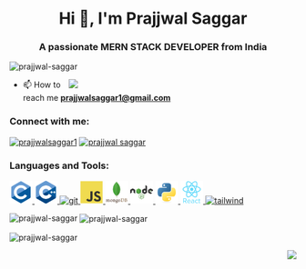 <h1 align="center">Hi 👋, I'm Prajjwal Saggar</h1>
<h3 align="center">A passionate MERN STACK DEVELOPER from India</h3>

<p align="left"> <img src="https://komarev.com/ghpvc/?username=prajjwal-saggar&label=Profile%20views&color=0e75b6&style=flat" alt="prajjwal-saggar" /> </p>

<img align="right" src="https://media.giphy.com/media/836HiJc7pgzy8iNXCn/giphy.gif" width="400"/>

- 📫 How to reach me **prajjwalsaggar1@gmail.com**

<h3 align="left">Connect with me:</h3>
<p align="left">
<a href="https://twitter.com/prajjwalsaggar1" target="blank"><img align="center" src="https://raw.githubusercontent.com/rahuldkjain/github-profile-readme-generator/master/src/images/icons/Social/twitter.svg" alt="prajjwalsaggar1" height="30" width="40" /></a>
<a href="https://linkedin.com/in/prajjwal saggar" target="blank"><img align="center" src="https://raw.githubusercontent.com/rahuldkjain/github-profile-readme-generator/master/src/images/icons/Social/linked-in-alt.svg" alt="prajjwal saggar" height="30" width="40" /></a>
</p>

<h3 align="left">Languages and Tools:</h3>
<p align="left"> 
<a href="https://www.cprogramming.com/" target="_blank" rel="noreferrer"> <img src="https://raw.githubusercontent.com/devicons/devicon/master/icons/c/c-original.svg" alt="c" width="40" height="40"/> </a> 
<a href="https://www.w3schools.com/cpp/" target="_blank" rel="noreferrer"> <img src="https://raw.githubusercontent.com/devicons/devicon/master/icons/cplusplus/cplusplus-original.svg" alt="cplusplus" width="40" height="40"/> </a> 
<a href="https://git-scm.com/" target="_blank" rel="noreferrer"> <img src="https://www.vectorlogo.zone/logos/git-scm/git-scm-icon.svg" alt="git" width="40" height="40"/> </a> 
<a href="https://developer.mozilla.org/en-US/docs/Web/JavaScript" target="_blank" rel="noreferrer"> <img src="https://raw.githubusercontent.com/devicons/devicon/master/icons/javascript/javascript-original.svg" alt="javascript" width="40" height="40"/> </a> 
<a href="https://www.mongodb.com/" target="_blank" rel="noreferrer"> <img src="https://raw.githubusercontent.com/devicons/devicon/master/icons/mongodb/mongodb-original-wordmark.svg" alt="mongodb" width="40" height="40"/> </a> 
<a href="https://nodejs.org" target="_blank" rel="noreferrer"> <img src="https://raw.githubusercontent.com/devicons/devicon/master/icons/nodejs/nodejs-original-wordmark.svg" alt="nodejs" width="40" height="40"/> </a> 
<a href="https://www.python.org" target="_blank" rel="noreferrer"> <img src="https://raw.githubusercontent.com/devicons/devicon/master/icons/python/python-original.svg" alt="python" width="40" height="40"/> </a> 
<a href="https://reactjs.org/" target="_blank" rel="noreferrer"> <img src="https://raw.githubusercontent.com/devicons/devicon/master/icons/react/react-original-wordmark.svg" alt="react" width="40" height="40"/> </a> 
<a href="https://tailwindcss.com/" target="_blank" rel="noreferrer"> <img src="https://www.vectorlogo.zone/logos/tailwindcss/tailwindcss-icon.svg" alt="tailwind" width="40" height="40"/> </a> 
</p>

<p><img align="left" src="https://github-readme-stats.vercel.app/api/top-langs?username=prajjwal-saggar&show_icons=true&locale=en&layout=compact" alt="prajjwal-saggar" /></p>

<p>&nbsp;<img align="center" src="https://github-readme-stats.vercel.app/api?username=prajjwal-saggar&show_icons=true&locale=en" alt="prajjwal-saggar" /></p>

<p><img align="center" src="https://github-readme-streak-stats.herokuapp.com/?user=prajjwal-saggar" alt="prajjwal-saggar" /></p>

<img align="right" src="https://media1.giphy.com/media/nzCDqg3pNqg7K/giphy.gif?cid=6c09b9525d3zw9ndv4k6xeaxa1fh0unwgcltru9wunkrtox5&ep=v1_internal_gif_by_id&rid=giphy.gif&ct=g"/>
